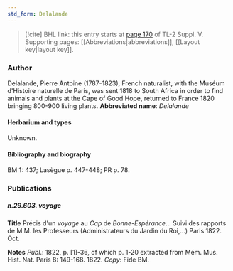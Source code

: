 ```yaml
---
std_form: Delalande
---
```


> [!cite] BHL link: this entry starts at [page 170](https://www.biodiversitylibrary.org/page/33259216) of TL-2 Suppl. V.
> Supporting pages: [[Abbreviations|abbreviations]], [[Layout key|layout key]].

### Author

Delalande, Pierre Antoine (1787-1823), French naturalist, with the Muséum d'Histoire naturelle de Paris, was sent 1818 to South Africa in order to find animals and plants at the Cape of Good Hope, returned to France 1820 bringing 800-900 living plants. 
**Abbreviated name**: *Delalande*

#### Herbarium and types

Unknown.

#### Bibliography and biography

BM 1: 437; Lasègue p. 447-448; PR p. 78.

### Publications

##### n.29.603. voyage

**Title**
Précis d'un *voyage* au *Cap* de *Bonne-Espérance*... Suivi des rapports de M.M. les Professeurs (Administrateurs du Jardin du Roi,...) Paris 1822. Oct.

**Notes**
*Publ*.: 1822, p. \[1\]-36, of which p. 1-20 extracted from Mém. Mus. Hist. Nat. Paris 8: 149-168. 1822. *Copy*: Fide BM.

